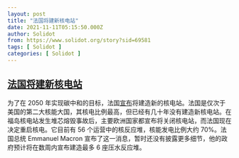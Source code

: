 ```yaml
---
layout: post
title: "法国将建新核电站"
date: 2021-11-11T05:15:50.000Z
author: Solidot
from: https://www.solidot.org/story?sid=69581
tags: [ Solidot ]
categories: [ Solidot ]
---
```

<!--1636607750000-->
[法国将建新核电站](https://www.solidot.org/story?sid=69581)
------

<div>
为了在 2050 年实现碳中和的目标，法国<a href="https://www.euronews.com/2021/11/10/france-vows-to-build-new-nuclear-reactors-to-meet-climate-goals">宣布</a>将建造新的核电站。法国是仅次于美国的第二大核能大国，其核电比例最高，但已经有几十年没有建造新核电站。在福岛核电站发生堆芯熔毁事故后，主要欧洲国家都宣布将关闭核电站，而法国现在决定重启核电。它目前有 56 个运营中的核反应堆，核能发电比例大约 70%。法国总统  Emmanuel Macron 宣布了这一消息，暂时还没有披露更多细节，他的政府预计将在数周内宣布建造最多 6 座压水反应堆。
</div>
